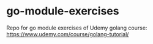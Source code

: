 # go-module-exercises
Repo for go module exercises of Udemy golang course:
https://www.udemy.com/course/golang-tutorial/
